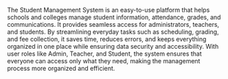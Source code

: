 The Student Management System is an easy-to-use platform that helps schools and colleges manage student information, attendance, grades, and communications. It provides seamless access for administrators, teachers, and students. By streamlining everyday tasks such as scheduling, grading, and fee collection, it saves time, reduces errors, and keeps everything organized in one place while ensuring data security and accessibility. With user roles like Admin, Teacher, and Student, the system ensures that everyone can access only what they need, making the management process more organized and efficient.
